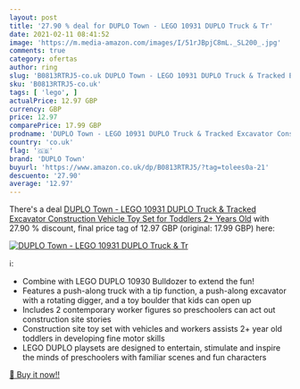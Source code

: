 ```yaml
---
layout: post
title: '27.90 % deal for DUPLO Town - LEGO 10931 DUPLO Truck & Tr'
date: 2021-02-11 08:41:52
image: 'https://m.media-amazon.com/images/I/51rJBpjC8mL._SL200_.jpg'
comments: true
category: ofertas
author: ring
slug: 'B0813RTRJ5-co.uk DUPLO Town - LEGO 10931 DUPLO Truck & Tracked Excavator...'
sku: 'B0813RTRJ5-co.uk'
tags: [ 'lego', ]
actualPrice: 12.97 GBP
currency: GBP
price: 12.97
comparePrice: 17.99 GBP
prodname: 'DUPLO Town - LEGO 10931 DUPLO Truck & Tracked Excavator Construction Vehicle Toy Set for Toddlers 2+ Years Old'
country: 'co.uk'
flag: '🇬🇧'
brand: 'DUPLO Town'
buyurl: 'https://www.amazon.co.uk/dp/B0813RTRJ5/?tag=tolees0a-21'
descuento: '27.90'
average: '12.97'
---
```


There's a deal [DUPLO Town - LEGO 10931 DUPLO Truck & Tracked Excavator Construction Vehicle Toy Set for Toddlers 2+ Years Old](https://www.amazon.co.uk/dp/B0813RTRJ5/?tag=tolees0a-21)  with  27.90 % discount, final price tag of  12.97 GBP (original: 17.99 GBP) here:

[![DUPLO Town - LEGO 10931 DUPLO Truck & Tr](https://m.media-amazon.com/images/I/51rJBpjC8mL._SL200_.jpg)](https://www.amazon.co.uk/dp/B0813RTRJ5/?tag=tolees0a-21)

ℹ️:

- Combine with LEGO DUPLO 10930 Bulldozer to extend the fun!
- Features a push-along truck with a tip function, a push-along excavator with a rotating digger, and a toy boulder that kids can open up
- Includes 2 contemporary worker figures so preschoolers can act out construction site stories
- Construction site toy set with vehicles and workers assists 2+ year old toddlers in developing fine motor skills
- LEGO DUPLO playsets are designed to entertain, stimulate and inspire the minds of preschoolers with familiar scenes and fun characters

[🛒 Buy it now!!](https://www.amazon.co.uk/dp/B0813RTRJ5/?tag=tolees0a-21)
